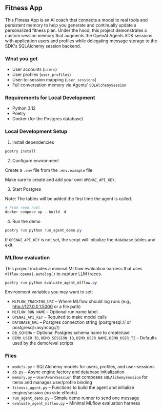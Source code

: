 ## Fitness App

This Fitness App is an AI coach that connects a model to real tools and persistent memory to help you generate and continually update a personalized fitness plan. Under the hood, this project demonstrates a custom session memory that augments the OpenAI Agents SDK sessions with application users and profiles while delegating message storage to the SDK's SQLAlchemy session backend.

### What you get

- User accounts (`users`)
- User profiles (`user_profiles`)
- User-to-session mapping (`user_sessions`)
- Full conversation memory via Agents' `SQLAlchemySession`

### Requirements for Local Development

- Python 3.12
- Poetry
- Docker (for the Postgres database)

### Local Development Setup

1) Install dependencies

```powershell
poetry install
```

2) Configure environment

Create a `.env` file from the `.env.example` file.

Make sure to create and add your own `OPENAI_API_KEY`.

3) Start Postgres

Note: The tables will be added the first time the agent is called.

```powershell
# From repo root
docker compose up --build -d
```

4) Run the demo

```powershell
poetry run python run_agent_demo.py
```

If `OPENAI_API_KEY` is not set, the script will initialize the database tables and exit.

### MLflow evaluation

This project includes a minimal MLflow evaluation harness that uses `mlflow.openai.autolog()` to capture LLM traces.

```powershell
poetry run python evaluate_agent_mlflow.py
```

Environment variables you may want to set:

- `MLFLOW_TRACKING_URI` – Where MLflow should log runs (e.g., http://127.0.0.1:5000 or a file path)
- `MLFLOW_RUN_NAME` – Optional run name label
- `OPENAI_API_KEY` – Required to make model calls
- `DATABASE_URL` – Postgres connection string (postgresql:// or postgresql+asyncpg://)
- `DB_SCHEMA` – Optional Postgres schema name to create/use
- `DEMO_USER_ID`, `DEMO_SESSION_ID`, `DEMO_USER_NAME`, `DEMO_USER_TZ` – Defaults used by the demo/eval scripts

### Files

- `models.py` – SQLAlchemy models for users, profiles, and user-sessions
- `db.py` – Async engine factory and database initialization
- `memory.py` – `UserAwareSession` that composes `SQLAlchemySession` for items and manages user/profile binding
- `fitness_agent.py` – Functions to build the agent and initialize engine/session (no side effects)
- `run_agent_demo.py` – Simple demo runner to send one message
- `evaluate_agent_mlflow.py` – Minimal MLflow evaluation harness
